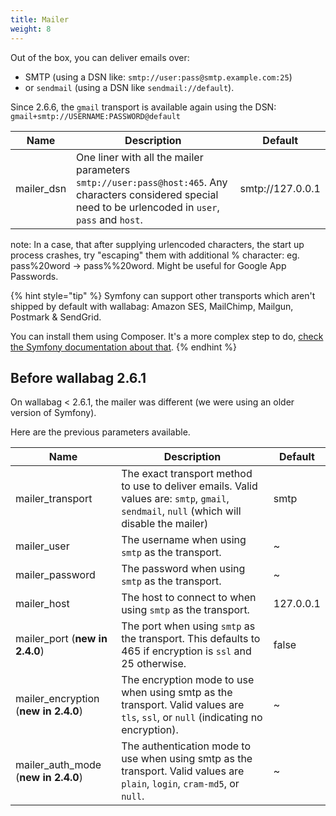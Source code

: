 ```yaml
---
title: Mailer
weight: 8
---
```


Out of the box, you can deliver emails over:
- SMTP (using a DSN like: `smtp://user:pass@smtp.example.com:25`)
- or `sendmail` (using a DSN like `sendmail://default`).

Since 2.6.6, the `gmail` transport is available again using the DSN: `gmail+smtp://USERNAME:PASSWORD@default`

| Name | Description | Default |
| -----|-------------|-------- |
| mailer_dsn | One liner with all the mailer parameters `smtp://user:pass@host:465`. Any characters considered special need to be urlencoded in `user`, `pass` and `host`. | smtp://127.0.0.1 |

note: In a case, that after supplying urlencoded characters, the start up process crashes, try "escaping" them with additional % character:
eg. pass%20word -> pass%%20word. Might be useful for Google App Passwords.

{% hint style="tip" %}
Symfony can support other transports which aren't shipped by default with wallabag: Amazon SES, MailChimp, Mailgun, Postmark & SendGrid.

You can install them using Composer. It's a more complex step to do, [check the Symfony documentation about that](https://symfony.com/doc/4.4/mailer.html).
{% endhint %}

## Before wallabag 2.6.1

On wallabag < 2.6.1, the mailer was different (we were using an older version of Symfony).

Here are the previous parameters available.

| Name | Description | Default |
| -----|-------------|-------- |
| mailer_transport | The exact transport method to use to deliver emails. Valid values are: `smtp`, `gmail`, `sendmail`, `null` (which will disable the mailer) | smtp |
| mailer_user | The username when using `smtp` as the transport. | ~ |
| mailer_password | The password when using `smtp` as the transport. | ~ |
| mailer_host | The host to connect to when using `smtp` as the transport.| 127.0.0.1 |
| mailer_port (**new in 2.4.0**) | The port when using `smtp` as the transport. This defaults to 465 if encryption is `ssl` and 25 otherwise.| false |
| mailer_encryption (**new in 2.4.0**) | The encryption mode to use when using smtp as the transport. Valid values are `tls`, `ssl`, or `null` (indicating no encryption).| ~ |
| mailer_auth_mode (**new in 2.4.0**) | The authentication mode to use when using smtp as the transport. Valid values are `plain`, `login`, `cram-md5`, or `null`.| ~ |
